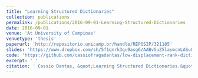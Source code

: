 ```yaml
---
title: "Learning Structured Dictionaries"
collection: publications
permalink: /publications/2016-09-01-Learning-Structured-Dictionaries
date: 2016-09-01
venue: 'At University of Campinas'
venuetype: 'thesis'
paperurl: 'http://repositorio.unicamp.br/handle/REPOSIP/321185'
slides: 'https://www.dropbox.com/sh/5f1qnrk3gu9asg6/AABv5uZ5lasmcnLASuGwpVM4a?preview=2016_Master_Unicamp.pdf'
code: 'https://github.com/cassiofragadantas/low-displacement-rank-dictionaries'
excerpt: ' '
citation: ' Cassio Dantas, &quot;Learning Structured Dictionaries.&quot; At University of Campinas, 2016.'
---
```

